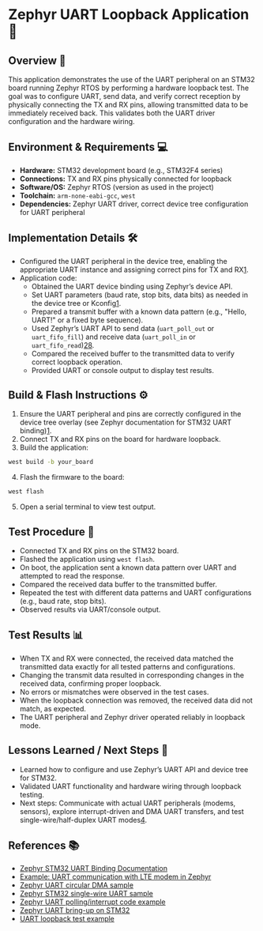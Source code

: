 # Zephyr UART Loopback Application 🔄

## Overview 📝
This application demonstrates the use of the UART peripheral on an STM32 board running Zephyr RTOS by performing a hardware loopback test. The goal was to configure UART, send data, and verify correct reception by physically connecting the TX and RX pins, allowing transmitted data to be immediately received back. This validates both the UART driver configuration and the hardware wiring.

## Environment & Requirements 💻
- **Hardware:** STM32 development board (e.g., STM32F4 series)
- **Connections:** TX and RX pins physically connected for loopback
- **Software/OS:** Zephyr RTOS (version as used in the project)
- **Toolchain:** `arm-none-eabi-gcc`, `west`
- **Dependencies:** Zephyr UART driver, correct device tree configuration for UART peripheral

## Implementation Details 🛠️
- Configured the UART peripheral in the device tree, enabling the appropriate UART instance and assigning correct pins for TX and RX[1][7].
- Application code:
  - Obtained the UART device binding using Zephyr’s device API.
  - Set UART parameters (baud rate, stop bits, data bits) as needed in the device tree or Kconfig[1].
  - Prepared a transmit buffer with a known data pattern (e.g., "Hello, UART!" or a fixed byte sequence).
  - Used Zephyr’s UART API to send data (`uart_poll_out` or `uart_fifo_fill`) and receive data (`uart_poll_in` or `uart_fifo_read`)[2][5][8].
  - Compared the received buffer to the transmitted data to verify correct loopback operation.
  - Provided UART or console output to display test results.

## Build & Flash Instructions ⚙️
1. Ensure the UART peripheral and pins are correctly configured in the device tree overlay (see Zephyr documentation for STM32 UART binding)[1].
2. Connect TX and RX pins on the board for hardware loopback.
3. Build the application:
``` bash
west build -b your_board
```
4. Flash the firmware to the board:
``` bash
west flash
```
5. Open a serial terminal to view test output.

## Test Procedure 🧪
- Connected TX and RX pins on the STM32 board.
- Flashed the application using `west flash`.
- On boot, the application sent a known data pattern over UART and attempted to read the response.
- Compared the received data buffer to the transmitted buffer.
- Repeated the test with different data patterns and UART configurations (e.g., baud rate, stop bits).
- Observed results via UART/console output.

## Test Results 📊
- When TX and RX were connected, the received data matched the transmitted data exactly for all tested patterns and configurations.
- Changing the transmit data resulted in corresponding changes in the received data, confirming proper loopback.
- No errors or mismatches were observed in the test cases.
- When the loopback connection was removed, the received data did not match, as expected.
- The UART peripheral and Zephyr driver operated reliably in loopback mode.

## Lessons Learned / Next Steps 🎯
- Learned how to configure and use Zephyr’s UART API and device tree for STM32.
- Validated UART functionality and hardware wiring through loopback testing.
- Next steps: Communicate with actual UART peripherals (modems, sensors), explore interrupt-driven and DMA UART transfers, and test single-wire/half-duplex UART modes[4].

## References 📚
- [Zephyr STM32 UART Binding Documentation][1]
- [Example: UART communication with LTE modem in Zephyr][2]
- [Zephyr UART circular DMA sample][3]
- [Zephyr STM32 single-wire UART sample][4]
- [Zephyr UART polling/interrupt code example][5]
- [Zephyr UART bring-up on STM32][7]
- [UART loopback test example][8]

[1]: https://docs.zephyrproject.org/latest/build/dts/api/bindings/serial/st,stm32-uart.html  
[2]: https://lists.zephyrproject.org/g/users/topic/example_of_how_use_uart_to/28504691  
[3]: https://github.com/zephyrproject-rtos/zephyr/blob/main/samples/boards/st/uart/circular_dma/README.rst  
[4]: https://docs.zephyrproject.org/3.7.0/samples/boards/stm32/uart/single_wire/README.html  
[5]: https://community.st.com/t5/stm32-mcus-embedded-software/not-receiving-uart-messages-with-zephyr-on-stm32l496/td-p/735375  
[7]: https://yairgadelov.me/zephyr-rtos-bringup-on-stm32/  
[8]: https://devzone.nordicsemi.com/f/nordic-q-a/108733/uart-loopback-test  
